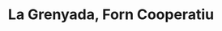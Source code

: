 ---
title: "La Grenyada, Forn Cooperatiu"
url: /san-miquel-de-balenya/la-grenyada-forn-cooperatiu/
shop: panadería
---